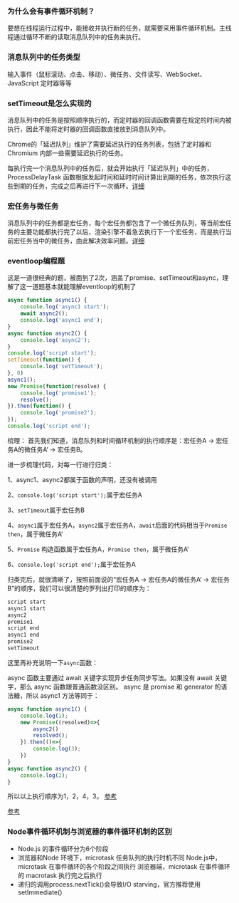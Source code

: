 ### 为什么会有事件循环机制？
要想在线程运行过程中，能接收并执行新的任务，就需要采用事件循环机制。主线程通过循环不断的读取消息队列中的任务来执行。

### 消息队列中的任务类型
输入事件（鼠标滚动、点击、移动）、微任务、文件读写、WebSocket、JavaScript 定时器等等

### setTimeout是怎么实现的 
消息队列中的任务是按照顺序执行的，而定时器的回调函数需要在规定的时间内被执行，因此不能将定时器的回调函数直接放到消息队列中。

Chrome的「延迟队列」维护了需要延迟执行的任务列表，包括了定时器和 Chromium 内部一些需要延迟执行的任务。

每执行完一个消息队列中的任务后，就会开始执行「延迟队列」中的任务，ProcessDelayTask 函数根据发起时间和延时时间计算出到期的任务，依次执行这些到期的任务，完成之后再进行下一次循环。[详细](https://blog.poetries.top/browser-working-principle/guide/part4/lesson16.html#%E6%B5%8F%E8%A7%88%E5%99%A8%E6%80%8E%E4%B9%88%E5%AE%9E%E7%8E%B0-settimeout)

### 宏任务与微任务
消息队列中的任务都是宏任务，每个宏任务都包含了一个微任务队列，等当前宏任务的主要功能都执行完了以后，渲染引擎不着急去执行下一个宏任务，而是执行当前宏任务当中的微任务，由此解决效率问题。[详细](https://blog.poetries.top/browser-working-principle/guide/part4/lesson18.html#%E5%AE%8F%E4%BB%BB%E5%8A%A1)

### eventloop编程题
这是一道很经典的题，被面到了2次，涵盖了promise、setTimeout和async，理解了这一道题基本就能理解eventloop的机制了
```javascript
async function async1() {
    console.log('async1 start');
    await async2();
    console.log('async1 end');
}
async function async2() {
    console.log('async2');
}
console.log('script start');
setTimeout(function() {
    console.log('setTimeout');
}, 0)
async1();
new Promise(function(resolve) {
    console.log('promise1');
    resolve();
}).then(function() {
    console.log('promise2');
});
console.log('script end');
```

梳理：
首先我们知道，消息队列和时间循环机制的执行顺序是：宏任务A -> 宏任务A的微任务A‘ -> 宏任务B。

进一步梳理代码，对每一行进行归类：

1、async1、async2都属于函数的声明，还没有被调用

2、`console.log('script start');`属于宏任务A

3、`setTimeout`属于宏任务B

4、`async1`属于宏任务A，`async2`属于宏任务A，`await`后面的代码相当于`Promise then`，属于微任务A‘

5、`Promise` 构造函数属于宏任务A，`Promise then`，属于微任务A‘

6、`console.log('script end');`属于宏任务A

归类完后，就很清晰了，按照前面说的“宏任务A -> 宏任务A的微任务A‘ -> 宏任务B”的顺序，我们可以很清楚的罗列出打印的顺序为：
```javascript
script start
async1 start
async2
promise1
script end
async1 end
promise2
setTimeout
```

这里再补充说明一下`async`函数：

async 函数主要通过 await 关键字实现异步任务同步写法。如果没有 await 关键字，那么 async 函数跟普通函数没区别。
async 是 promise 和 generator 的语法糖，所以 async1 方法等同于：
```javascript
async function async1() {
    console.log(1);
    new Promise((resolved)=>{
        async2()
        resolved();
    }).then(()=>{
        console.log(3);
    })
}
async function async2() {
    console.log(2);
}
```
所以以上执行顺序为1，2，4，3。
[参考](https://blog.csdn.net/weixin_44135121/article/details/100116944)

[参考](https://blog.poetries.top/browser-working-principle/guide/part4/lesson15.html#%E4%BD%BF%E7%94%A8%E5%8D%95%E7%BA%BF%E7%A8%8B%E5%A4%84%E7%90%86%E5%AE%89%E6%8E%92%E5%A5%BD%E7%9A%84%E4%BB%BB%E5%8A%A1)

### Node事件循环机制与浏览器的事件循环机制的区别
- Node.js 的事件循环分为6个阶段
- 浏览器和Node 环境下，microtask 任务队列的执行时机不同
Node.js中，microtask 在事件循环的各个阶段之间执行
浏览器端，microtask 在事件循环的 macrotask 执行完之后执行
- 递归的调用process.nextTick()会导致I/O starving，官方推荐使用setImmediate()
